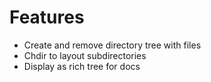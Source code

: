 # Features

- Create and remove directory tree with files
- Chdir to layout subdirectories
- Display as rich tree for docs
